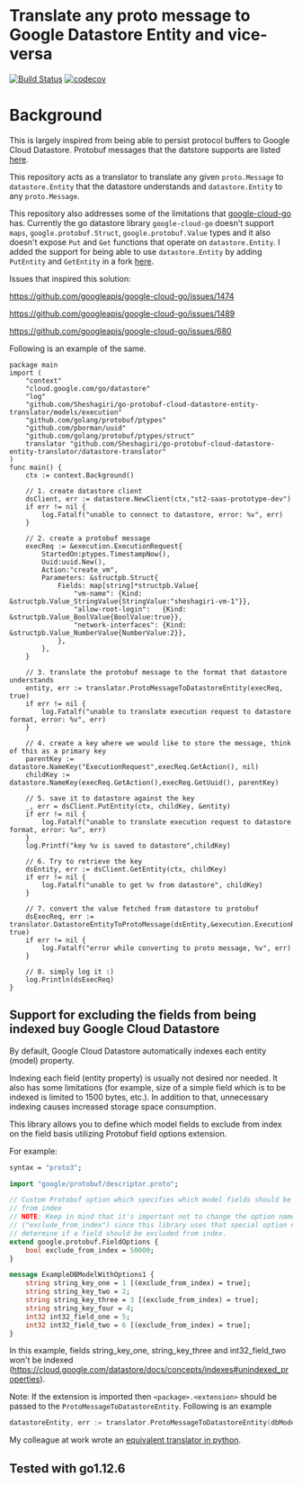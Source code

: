 # Translate any proto message to Google Datastore Entity and vice-versa


[![Build Status](https://travis-ci.org/Sheshagiri/go-protobuf-cloud-datastore-entity-translator.svg?branch=master)](https://travis-ci.org/Sheshagiri/go-protobuf-cloud-datastore-entity-translator)
[![codecov](https://codecov.io/gh/Sheshagiri/go-protobuf-cloud-datastore-entity-translator/branch/master/graph/badge.svg)](https://codecov.io/gh/Sheshagiri/go-protobuf-cloud-datastore-entity-translator)


# Background

This is largely inspired from being able to persist protocol buffers to Google Cloud Datastore. Protobuf messages that the datstore supports are listed [here](https://github.com/googleapis/googleapis/blob/c50d9e822e19e069b7e3758736ea58cb4f35267c/google/datastore/v1/entity.proto#L188).
 
This repository acts as a translator to translate any given ``proto.Message`` to ``datastore.Entity`` that the datastore understands and 
``datastore.Entity`` to any ``proto.Message``.

This repository also addresses some of the limitations that [google-cloud-go](https://github.com/googleapis/google-cloud-go/tree/master/datastore) has.
Currently the go datastore library `google-cloud-go` doesn't support `maps`, `google.protobuf.Struct`, `google.protobuf.Value` types 
and it also doesn't expose `Put` and `Get` functions that operate on `datastore.Entity`. I added the support for being able to use `datastore.Entity` by adding `PutEntity` and `GetEntity` in a fork [here](https://github.com/Sheshagiri/google-cloud-go).

Issues that inspired this solution:

https://github.com/googleapis/google-cloud-go/issues/1474

https://github.com/googleapis/google-cloud-go/issues/1489

https://github.com/googleapis/google-cloud-go/issues/680

Following is an example of the same.

```
package main
import (
	"context"
	"cloud.google.com/go/datastore"
	"log"
	"github.com/Sheshagiri/go-protobuf-cloud-datastore-entity-translator/models/execution"
	"github.com/golang/protobuf/ptypes"
	"github.com/pborman/uuid"
	"github.com/golang/protobuf/ptypes/struct"
	translator "github.com/Sheshagiri/go-protobuf-cloud-datastore-entity-translator/datastore-translator"
)
func main() {
	ctx := context.Background()

	// 1. create datastore client
	dsClient, err := datastore.NewClient(ctx,"st2-saas-prototype-dev")
	if err != nil {
		log.Fatalf("unable to connect to datastore, error: %v", err)
	}

	// 2. create a protobuf message
	execReq := &execution.ExecutionRequest{
		StartedOn:ptypes.TimestampNow(),
		Uuid:uuid.New(),
		Action:"create_vm",
		Parameters: &structpb.Struct{
			Fields: map[string]*structpb.Value{
				"vm-name": {Kind: &structpb.Value_StringValue{StringValue:"sheshagiri-vm-1"}},
				"allow-root-login":   {Kind: &structpb.Value_BoolValue{BoolValue:true}},
				"network-interfaces": {Kind: &structpb.Value_NumberValue{NumberValue:2}},
			},
		},
	}

	// 3. translate the protobuf message to the format that datastore understands
	entity, err := translator.ProtoMessageToDatastoreEntity(execReq, true)
	if err != nil {
		log.Fatalf("unable to translate execution request to datastore format, error: %v", err)
	}

	// 4. create a key where we would like to store the message, think of this as a primary key
	parentKey := datastore.NameKey("ExecutionRequest",execReq.GetAction(), nil)
	childKey := datastore.NameKey(execReq.GetAction(),execReq.GetUuid(), parentKey)

	// 5. save it to datastore against the key
	_, err = dsClient.PutEntity(ctx, childKey, &entity)
	if err != nil {
		log.Fatalf("unable to translate execution request to datastore format, error: %v", err)
	}
	log.Printf("key %v is saved to datastore",childKey)

	// 6. Try to retrieve the key
	dsEntity, err := dsClient.GetEntity(ctx, childKey)
	if err != nil {
		log.Fatalf("unable to get %v from datastore", childKey)
	}

	// 7. convert the value fetched from datastore to protobuf
	dsExecReq, err := translator.DatastoreEntityToProtoMessage(dsEntity,&execution.ExecutionRequest{}, true)
	if err != nil {
		log.Fatalf("error while converting to proto message, %v", err)
	}

	// 8. simply log it :)
	log.Println(dsExecReq)
}
```

## Support for excluding the fields from being indexed buy Google Cloud Datastore
By default, Google Cloud Datastore automatically indexes each entity (model) property.

Indexing each field (entity property) is usually not desired nor needed. It also has some limitations (for example, 
size of a simple field which is to be indexed is limited to 1500 bytes, etc.). In addition to that, unnecessary
 indexing causes increased storage space consumption.

This library allows you to define which model fields to exclude from index on the field basis utilizing Protobuf field 
options extension.

For example:
```proto
syntax = "proto3";

import "google/protobuf/descriptor.proto";

// Custom Protobuf option which specifies which model fields should be excluded
// from index
// NOTE: Keep in mind that it's important not to change the option name
// ("exclude_from_index") since this library uses that special option name to
// determine if a field should be excluded from index.
extend google.protobuf.FieldOptions {
    bool exclude_from_index = 50000;
}

message ExampleDBModelWithOptions1 {
    string string_key_one = 1 [(exclude_from_index) = true];
    string string_key_two = 2;
    string string_key_three = 3 [(exclude_from_index) = true];
    string string_key_four = 4;
    int32 int32_field_one = 5;
    int32 int32_field_two = 6 [(exclude_from_index) = true];
}
```
In this example, fields string_key_one, string_key_three and int32_field_two won't be
 indexed (https://cloud.google.com/datastore/docs/concepts/indexes#unindexed_properties).

Note: If the extension is imported then `<package>.<extension>` should be passed to the `ProtoMessageToDatastoreEntity`.
Following is an example
```Go
datastoreEntity, err := translator.ProtoMessageToDatastoreEntity(dbModel, true, "models.exclude_from_index")
```
My colleague at work wrote an [equivalent translator in python](https://github.com/Kami/python-protobuf-cloud-datastore-entity-translator).

## Tested with go1.12.6

